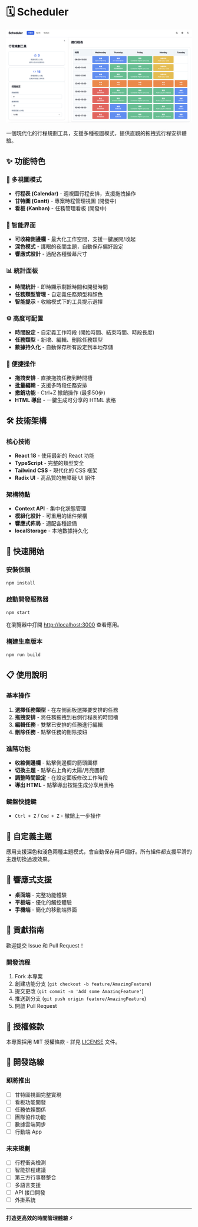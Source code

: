 # 🗓️ Scheduler

![sample](./public/sample.png)

一個現代化的行程規劃工具，支援多種視圖模式，提供直觀的拖拽式行程安排體驗。

## ✨ 功能特色

### 📅 多視圖模式
- **行程表 (Calendar)** - 週視圖行程安排，支援拖拽操作
- **甘特圖 (Gantt)** - 專案時程管理視圖 (開發中)
- **看板 (Kanban)** - 任務管理看板 (開發中)

### 🎨 智能界面
- **可收縮側邊欄** - 最大化工作空間，支援一鍵展開/收起
- **深色模式** - 護眼的夜間主題，自動保存偏好設定
- **響應式設計** - 適配各種螢幕尺寸

### 📊 統計面板
- **時間統計** - 即時顯示剩餘時間和開發時間
- **任務類型管理** - 自定義任務類型和顏色
- **智能提示** - 收縮模式下的工具提示選擇

### ⚙️ 高度可配置
- **時間設定** - 自定義工作時段 (開始時間、結束時間、時段長度)
- **任務類型** - 新增、編輯、刪除任務類型
- **數據持久化** - 自動保存所有設定到本地存儲

### 🎯 便捷操作
- **拖拽安排** - 直接拖拽任務到時間槽
- **批量編輯** - 支援多時段任務安排
- **撤銷功能** - Ctrl+Z 撤銷操作 (最多50步)
- **HTML 導出** - 一鍵生成可分享的 HTML 表格

## 🛠️ 技術架構

### 核心技術
- **React 18** - 使用最新的 React 功能
- **TypeScript** - 完整的類型安全
- **Tailwind CSS** - 現代化的 CSS 框架
- **Radix UI** - 高品質的無障礙 UI 組件

### 架構特點
- **Context API** - 集中化狀態管理
- **模組化設計** - 可重用的組件架構
- **響應式佈局** - 適配各種設備
- **localStorage** - 本地數據持久化

## 🚀 快速開始

### 安裝依賴
```bash
npm install
```

### 啟動開發服務器
```bash
npm start
```

在瀏覽器中打開 [http://localhost:3000](http://localhost:3000) 查看應用。

### 構建生產版本
```bash
npm run build
```

## 📋 使用說明

### 基本操作
1. **選擇任務類型** - 在左側面板選擇要安排的任務
2. **拖拽安排** - 將任務拖拽到右側行程表的時間槽
3. **編輯任務** - 雙擊已安排的任務進行編輯
4. **刪除任務** - 點擊任務的刪除按鈕

### 進階功能
- **收縮側邊欄** - 點擊側邊欄的箭頭圖標
- **切換主題** - 點擊右上角的太陽/月亮圖標
- **調整時間設定** - 在設定面板修改工作時段
- **導出 HTML** - 點擊導出按鈕生成分享用表格

### 鍵盤快捷鍵
- `Ctrl + Z` / `Cmd + Z` - 撤銷上一步操作

## 🎨 自定義主題

應用支援深色和淺色兩種主題模式，會自動保存用戶偏好。所有組件都支援平滑的主題切換過渡效果。

## 📱 響應式支援

- **桌面端** - 完整功能體驗
- **平板端** - 優化的觸控體驗
- **手機端** - 簡化的移動端界面

## 🤝 貢獻指南

歡迎提交 Issue 和 Pull Request！

### 開發流程
1. Fork 本專案
2. 創建功能分支 (`git checkout -b feature/AmazingFeature`)
3. 提交更改 (`git commit -m 'Add some AmazingFeature'`)
4. 推送到分支 (`git push origin feature/AmazingFeature`)
5. 開啟 Pull Request

## 📄 授權條款

本專案採用 MIT 授權條款 - 詳見 [LICENSE](LICENSE) 文件。

## 🔮 開發路線

### 即將推出
- [ ] 甘特圖視圖完整實現
- [ ] 看板功能開發
- [ ] 任務依賴關係
- [ ] 團隊協作功能
- [ ] 數據雲端同步
- [ ] 行動端 App

### 未來規劃
- [ ] 行程衝突檢測
- [ ] 智能排程建議
- [ ] 第三方行事曆整合
- [ ] 多語言支援
- [ ] API 接口開發
- [ ] 外掛系統

---

**打造更高效的時間管理體驗 ⚡**